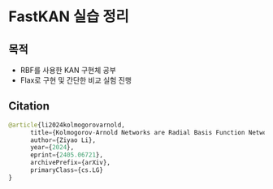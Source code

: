 # FastKAN 실습 정리

## 목적
- RBF를 사용한 KAN 구현체 공부
- Flax로 구현 및 간단한 비교 실험 진행

## Citation
```python
@article{li2024kolmogorovarnold,
      title={Kolmogorov-Arnold Networks are Radial Basis Function Networks}, 
      author={Ziyao Li},
      year={2024},
      eprint={2405.06721},
      archivePrefix={arXiv},
      primaryClass={cs.LG}
}
```